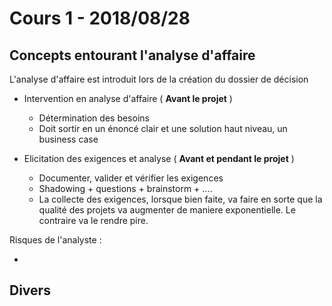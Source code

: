 # Cours 1 - 2018/08/28

## Concepts entourant l'analyse d'affaire

L'analyse d'affaire est introduit lors de la création du dossier de décision 

* Intervention en analyse d'affaire ( <b>Avant le projet</b> )

    * Détermination des besoins
    * Doit sortir en un énoncé clair et une solution haut niveau, un business case

* Elicitation des exigences et analyse ( <b>Avant et pendant le projet</b> )
     
    * Documenter, valider et vérifier les exigences
    * Shadowing + questions + brainstorm + ....
    * La collecte des exigences, lorsque bien faite, va faire en sorte que la          qualité des projets va augmenter de maniere exponentielle. Le contraire va le    rendre pire.


Risques de l'analyste : 

* 






## Divers



 

